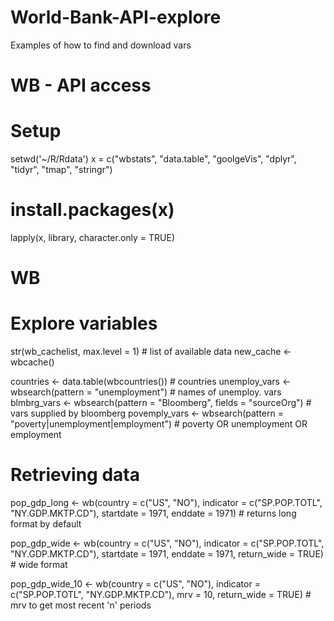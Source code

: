 # World-Bank-API-explore
Examples of how to find and download vars

# WB - API access

# Setup
setwd('~/R/Rdata')
x = c("wbstats", "data.table", "goolgeVis", "dplyr", "tidyr", "tmap", "stringr")
# install.packages(x)
lapply(x, library, character.only = TRUE)   

# WB
# Explore variables
str(wb_cachelist, max.level = 1)                                       # list of available data
new_cache <- wbcache()

countries <- data.table(wbcountries())                                 # countries
unemploy_vars <- wbsearch(pattern = "unemployment")                    # names of unemploy. vars
blmbrg_vars <- wbsearch(pattern = "Bloomberg", fields = "sourceOrg")   # vars supplied by bloomberg
povemply_vars <- wbsearch(pattern = "poverty|unemployment|employment") # poverty OR unemployment OR employment

# Retrieving data
pop_gdp_long <- wb(country = c("US", "NO"), 
                   indicator = c("SP.POP.TOTL", "NY.GDP.MKTP.CD"),
                   startdate = 1971, enddate = 1971)                   # returns long format by default

pop_gdp_wide <- wb(country = c("US", "NO"), 
                   indicator = c("SP.POP.TOTL", "NY.GDP.MKTP.CD"),
                   startdate = 1971, enddate = 1971, 
                   return_wide = TRUE)                                 # wide format


pop_gdp_wide_10 <- wb(country = c("US", "NO"), 
                   indicator = c("SP.POP.TOTL", "NY.GDP.MKTP.CD"),
                   mrv = 10, 
                   return_wide = TRUE)                                 # mrv to get most recent 'n' periods 
 
